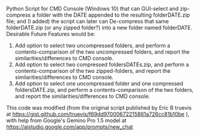Python Script for CMD Console (Windows 10) that can GUI-select and zip-compress a folder with the 
DATE appended to the resulting folderDATE.zip file; and (I added) the script can later can 
De-compress that same folderDATE.zip (or any zipped folder?) into a new folder named folderDATE.   
Desirable Future Features would be: 
1) Add option to select two uncompressed folders, and perform a contents-comparison of the two
uncompressed folders, and report the similarities/differences to CMD console.
2)  Add option to select two compressed foldersDATEs.zip, and perform a contents-comparison
   of the two zipped-folders, and report the similarities/differences to CMD console.
3)  Add option to select one uncompressed folder and one compressed foldersDATE.zip, and
   perform a contents-comparison of the two folders, and report the similarities/differences
to CMD console.  

This code was modified (from the original script published by Eric B truevis at 
https://gist.github.com/truevis/f69dd97000672215861a726cc81b10be ), with help from 
Google's Gemino Pro 1.5 model  at https://aistudio.google.com/app/prompts/new_chat
